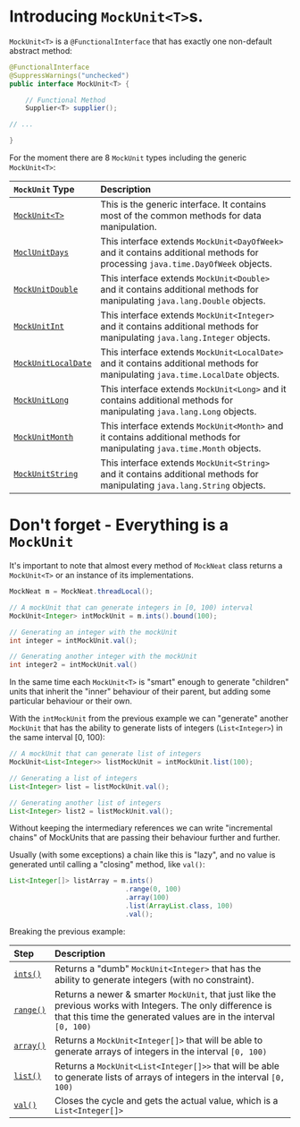 # Introducing `MockUnit<T>`s.

`MockUnit<T>` is a `@FunctionalInterface` that has exactly one non-default abstract method:

```java
@FunctionalInterface
@SuppressWarnings("unchecked")
public interface MockUnit<T> {

    // Functional Method
    Supplier<T> supplier();

// ...

}
```

For the moment there are 8 `MockUnit` types including the generic `MockUnit<T>`:

| `MockUnit` Type | Description |
|:----------------|:------------|
|[`MockUnit<T>`](MockUnit)| This is the generic interface. It contains most of the common methods for data manipulation. |
|[`MoclUnitDays`](none) | This interface extends `MockUnit<DayOfWeek>` and it contains additional methods for processing `java.time.DayOfWeek` objects. |
|[`MockUnitDouble`](none) | This interface extends `MockUnit<Double>` and it contains additional methods for manipulating `java.lang.Double` objects. |
|[`MockUnitInt`](MockUnitInt) | This interface extends `MockUnit<Integer>` and it contains additional methods for manipulating `java.lang.Integer` objects. |
|[`MockUnitLocalDate`](none) | This interface extends `MockUnit<LocalDate>` and it contains additional methods for manipulating `java.time.LocalDate` objects. |
|[`MockUnitLong`](none) | This interface extends `MockUnit<Long>` and it contains additional methods for manipulating `java.lang.Long` objects. |
|[`MockUnitMonth`](none) | This interface extends `MockUnit<Month>` and it contains additional methods for manipulating `java.time.Month` objects. |
|[`MockUnitString`](none) | This interface extends `MockUnit<String>` and it contains additional methods for manipulating `java.lang.String` objects. |


# Don't forget - Everything is a `MockUnit`

It's important to note that almost every method of `MockNeat` class returns a `MockUnit<T>` or an instance of its implementations. 

```java
MockNeat m = MockNeat.threadLocal();

// A mockUnit that can generate integers in [0, 100) interval
MockUnit<Integer> intMockUnit = m.ints().bound(100);

// Generating an integer with the mockUnit
int integer = intMockUnit.val();

// Generating another integer with the mockUnit
int integer2 = intMockUnit.val()
```

In the same time each `MockUnit<T>` is "smart" enough to generate "children" units that inherit the "inner" behaviour of their parent, but adding some particular behaviour or their own. 

With the `intMockUnit` from the previous example we can "generate" another `MockUnit` that has the ability to generate lists of integers (`List<Integer>`) in the same interval [0, 100):

```java
// A mockUnit that can generate list of integers
MockUnit<List<Integer>> listMockUnit = intMockUnit.list(100);

// Generating a list of integers
List<Integer> list = listMockUnit.val();

// Generating another list of integers
List<Integer> list2 = listMockUnit.val();
```

Without keeping the intermediary references we can write "incremental chains" of MockUnits that are passing their behaviour further and further. 

Usually (with some exceptions) a chain like this is "lazy", and no value is generated until calling a "closing" method, like `val()`:

```java
List<Integer[]> listArray = m.ints() 
                             .range(0, 100)
                             .array(100)
                             .list(ArrayList.class, 100)
                             .val();
```

Breaking the previous example:

| Step | Description |
|:-------- |:------- |
| [`ints()`](MockNeat#ints) | Returns a "dumb" `MockUnit<Integer>` that has the ability to generate integers (with no constraint). |
| [`range()`](MockNeat#ints) | Returns a newer & smarter `MockUnit`, that just like the previous works with Integers. The only difference is that this time the generated values are in the interval `[0, 100)` |
| [`array()`](MockUnit#array) | Returns a `MockUnit<Integer[]>` that will be able to generate arrays of integers in the interval `[0, 100)` |
| [`list()`](MockUnit#list) | Returns a `MockUnit<List<Integer[]>>` that will be able to generate lists of arrays of integers in the interval `[0, 100)` |
| [`val()`](MockUnit#val) | Closes the cycle and gets the actual value, which is a `List<Integer[]>` |
